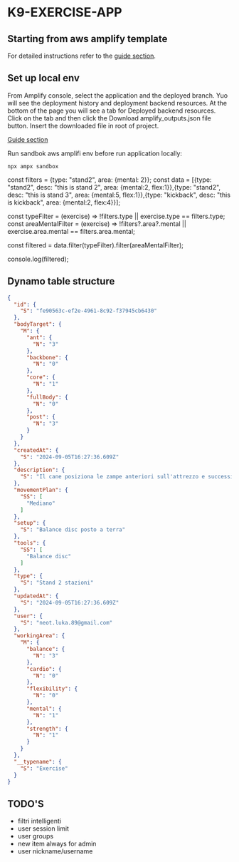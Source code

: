 # K9-EXERCISE-APP

## Starting from aws amplify template

For detailed instructions refer to the [guide section](https://docs.amplify.aws/react/start/quickstart/#deploy-a-fullstack-app-to-aws).

## Set up local env

From Amplify console, select the application and the deployed branch. Yuo will see the deployment history and deployment backend resources. At the bottom of the page you will see a tab for Deployed backend resources. Click on the tab and then click the Download amplify_outputs.json file button.
Insert the downloaded file in root of project.

[Guide section](https://docs.amplify.aws/react/start/quickstart/#4-set-up-local-environment)

Run sandbok aws amplifi env before run application locally:
```
npx ampx sandbox
```


const filters = {type: "stand2", area: {mental: 2}};
const data = [{type: "stand2", desc: "this is stand 2", area: {mental:2, flex:1}},{type: "stand2", desc: "this is stand 3", area: {mental:5, flex:1}},{type: "kickback", desc: "this is kickback", area: {mental:2, flex:4}}];

const typeFilter = (exercise) => !filters.type || exercise.type == filters.type;
const areaMentalFilter = (exercise) => !filters?.area?.mental || exercise.area.mental == filters.area.mental;

const filtered = data.filter(typeFilter).filter(areaMentalFilter);

console.log(filtered);

## Dynamo table structure

```json
{
  "id": {
    "S": "fe90563c-ef2e-4961-8c92-f37945cb6430"
  },
  "bodyTarget": {
    "M": {
      "ant": {
        "N": "3"
      },
      "backbone": {
        "N": "0"
      },
      "core": {
        "N": "1"
      },
      "fullBody": {
        "N": "0"
      },
      "post": {
        "N": "3"
      }
    }
  },
  "createdAt": {
    "S": "2024-09-05T16:27:36.609Z"
  },
  "description": {
    "S": "Il cane posiziona le zampe anteriori sull'attrezzo e successivamente le posteriori"
  },
  "movementPlan": {
    "SS": [
      "Mediano"
    ]
  },
  "setup": {
    "S": "Balance disc posto a terra"
  },
  "tools": {
    "SS": [
      "Balance disc"
    ]
  },
  "type": {
    "S": "Stand 2 stazioni"
  },
  "updatedAt": {
    "S": "2024-09-05T16:27:36.609Z"
  },
  "user": {
    "S": "neot.luka.89@gmail.com"
  },
  "workingArea": {
    "M": {
      "balance": {
        "N": "3"
      },
      "cardio": {
        "N": "0"
      },
      "flexibility": {
        "N": "0"
      },
      "mental": {
        "N": "1"
      },
      "strength": {
        "N": "1"
      }
    }
  },
  "__typename": {
    "S": "Exercise"
  }
}
```

## TODO'S

- filtri intelligenti
- user session limit
- user groups
- new item always for admin
- user nickname/username
